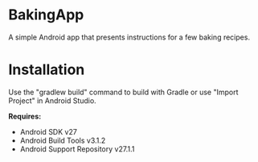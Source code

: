 # BakingApp
A simple Android app that presents instructions for a few baking recipes.

# Installation
Use the "gradlew build" command to build with Gradle or use "Import Project" in Android Studio.

**Requires:**
* Android SDK v27
* Android Build Tools v3.1.2
* Android Support Repository v27.1.1
